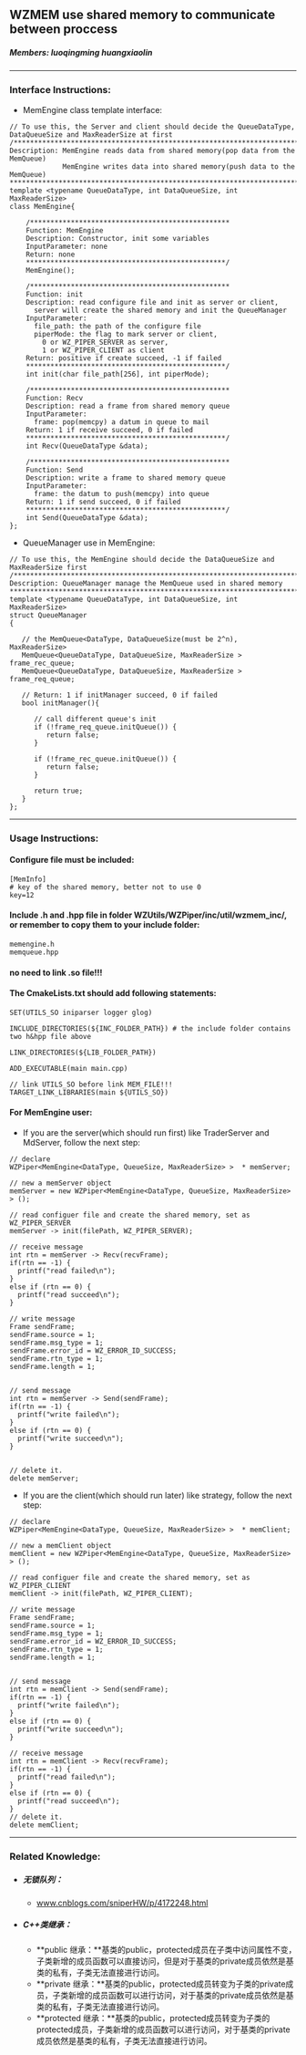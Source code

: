 ## WZMEM use shared memory to communicate between proccess

##### Members: luoqingming huangxiaolin

----

### Interface Instructions:

- MemEngine class template interface:

```
// To use this, the Server and client should decide the QueueDataType, DataQueueSize and MaxReaderSize at first
/***************************************************************************
Description: MemEngine reads data from shared memory(pop data from the MemQueue)
             MemEngine writes data into shared memory(push data to the MemQueue)
****************************************************************************/
template <typename QueueDataType, int DataQueueSize, int MaxReaderSize>
class MemEngine{

    /************************************************* 
    Function: MemEngine
    Description: Constructor, init some variables
    InputParameter: none
    Return: none
    *************************************************/
    MemEngine();

    /************************************************* 
    Function: init
    Description: read configure file and init as server or client,
      server will create the shared memory and init the QueueManager
    InputParameter: 
      file_path: the path of the configure file
      piperMode: the flag to mark server or client, 
        0 or WZ_PIPER_SERVER as server,
        1 or WZ_PIPER_CLIENT as client
    Return: positive if create succeed, -1 if failed
    *************************************************/
    int init(char file_path[256], int piperMode);

    /************************************************* 
    Function: Recv
    Description: read a frame from shared memory queue
    InputParameter: 
      frame: pop(memcpy) a datum in queue to mail
    Return: 1 if receive succeed, 0 if failed
    *************************************************/
    int Recv(QueueDataType &data);

    /************************************************* 
    Function: Send
    Description: write a frame to shared memory queue
    InputParameter: 
      frame: the datum to push(memcpy) into queue
    Return: 1 if send succeed, 0 if failed
    *************************************************/
    int Send(QueueDataType &data);
};
```

- QueueManager use in MemEngine:

```
// To use this, the MemEngine should decide the DataQueueSize and MaxReaderSize first
/***************************************************************************
Description: QueueManager manage the MemQueue used in shared memory
****************************************************************************/
template <typename QueueDataType, int DataQueueSize, int MaxReaderSize>
struct QueueManager
{

   // the MemQueue<DataType, DataQueueSize(must be 2^n), MaxReaderSize>
   MemQueue<QueueDataType, DataQueueSize, MaxReaderSize > frame_rec_queue;
   MemQueue<QueueDataType, DataQueueSize, MaxReaderSize > frame_req_queue;

   // Return: 1 if initManager succeed, 0 if failed
   bool initManager(){

      // call different queue's init
      if (!frame_req_queue.initQueue()) {
         return false;
      }

      if (!frame_rec_queue.initQueue()) {
         return false;
      }

      return true;
   }
};
```

----

### Usage Instructions:

#### Configure file must be included:

```
[MemInfo]
# key of the shared memory, better not to use 0
key=12
```

#### Include .h and .hpp file in folder WZUtils/WZPiper/inc/util/wzmem_inc/, or remember to copy them to your include folder:

```
memengine.h
memqueue.hpp
```

#### no need to link .so file!!!


#### The CmakeLists.txt should add following statements:

```
SET(UTILS_SO iniparser logger glog)

INCLUDE_DIRECTORIES(${INC_FOLDER_PATH}) # the include folder contains two h&hpp file above

LINK_DIRECTORIES(${LIB_FOLDER_PATH})

ADD_EXECUTABLE(main main.cpp)

// link UTILS_SO before link MEM_FILE!!!
TARGET_LINK_LIBRARIES(main ${UTILS_SO})
```

#### For MemEngine user:

- If you are the server(which should run first) like TraderServer and MdServer, follow the next step:

```
// declare
WZPiper<MemEngine<DataType, QueueSize, MaxReaderSize> >  * memServer;

// new a memServer object
memServer = new WZPiper<MemEngine<DataType, QueueSize, MaxReaderSize> > ();

// read configuer file and create the shared memory, set as WZ_PIPER_SERVER
memServer -> init(filePath, WZ_PIPER_SERVER);

// receive message
int rtn = memServer -> Recv(recvFrame);
if(rtn == -1) {
  printf("read failed\n");
}
else if (rtn == 0) {
  printf("read succeed\n");
}

// write message
Frame sendFrame;
sendFrame.source = 1;
sendFrame.msg_type = 1;
sendFrame.error_id = WZ_ERROR_ID_SUCCESS;
sendFrame.rtn_type = 1;
sendFrame.length = 1;


// send message
int rtn = memServer -> Send(sendFrame);
if(rtn == -1) {
  printf("write failed\n");
}
else if (rtn == 0) {
  printf("write succeed\n");
}


// delete it.
delete memServer;

```

- If you are the client(which should run later) like strategy, follow the next step:

```
// declare
WZPiper<MemEngine<DataType, QueueSize, MaxReaderSize> >  * memClient;

// new a memClient object 
memClient = new WZPiper<MemEngine<DataType, QueueSize, MaxReaderSize> > ();

// read configuer file and create the shared memory, set as WZ_PIPER_CLIENT
memClient -> init(filePath, WZ_PIPER_CLIENT);

// write message
Frame sendFrame;
sendFrame.source = 1;
sendFrame.msg_type = 1;
sendFrame.error_id = WZ_ERROR_ID_SUCCESS;
sendFrame.rtn_type = 1;
sendFrame.length = 1;


// send message
int rtn = memClient -> Send(sendFrame);
if(rtn == -1) {
  printf("write failed\n");
}
else if (rtn == 0) {
  printf("write succeed\n");
}

// receive message
int rtn = memClient -> Recv(recvFrame);
if(rtn == -1) {
  printf("read failed\n");
}
else if (rtn == 0) {
  printf("read succeed\n");
}
// delete it.
delete memClient;

```

------

### Related Knowledge:

- ##### 无锁队列：
    
  - www.cnblogs.com/sniperHW/p/4172248.html

- ##### C++类继承：

  - **public 继承：**基类的public，protected成员在子类中访问属性不变，子类新增的成员函数可以直接访问，但是对于基类的private成员依然是基类的私有，子类无法直接进行访问。
  - **private 继承：**基类的public，protected成员转变为子类的private成员，子类新增的成员函数可以进行访问，对于基类的private成员依然是基类的私有，子类无法直接进行访问。
  - **protected 继承：**基类的public，protected成员转变为子类的protected成员，子类新增的成员函数可以进行访问，对于基类的private成员依然是基类的私有，子类无法直接进行访问。
